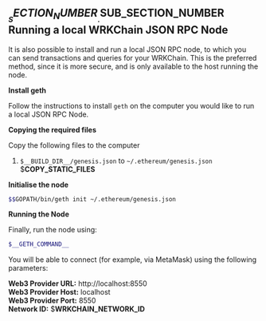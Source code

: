 ## $__SECTION_NUMBER__.$__SUB_SECTION_NUMBER__ Running a local WRKChain JSON RPC Node

It is also possible to install and run a local JSON RPC node, to which you can send
transactions and queries for your WRKChain. This is the preferred method, since
it is more secure, and is only available to the host running the node.

**Install geth**

Follow the instructions to install `geth` on the computer you would like to
 run a local JSON RPC Node.

**Copying the required files**

Copy the following files to the computer

1. `$__BUILD_DIR__/genesis.json` to `~/.ethereum/genesis.json`
$__COPY_STATIC_FILES__

**Initialise the node**

```bash
$$GOPATH/bin/geth init ~/.ethereum/genesis.json
```

**Running the Node**

Finally, run the node using:

```bash
$__GETH_COMMAND__
```

You will be able to connect (for example, via MetaMask) using the following parameters:

**Web3 Provider URL:** http://localhost:8550  
**Web3 Provider Host:** localhost  
**Web3 Provider Port:** 8550  
**Network ID:** $__WRKCHAIN_NETWORK_ID__  
